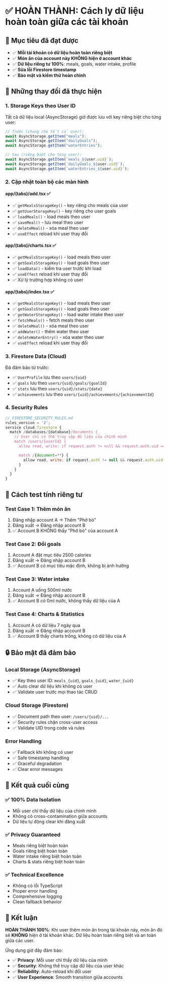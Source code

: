 # ✅ HOÀN THÀNH: Cách ly dữ liệu hoàn toàn giữa các tài khoản

## 🎯 Mục tiêu đã đạt được

- ✅ **Mỗi tài khoản có dữ liệu hoàn toàn riêng biệt**
- ✅ **Món ăn của account này KHÔNG hiện ở account khác**
- ✅ **Dữ liệu riêng tư 100%**: meals, goals, water intake, profile
- ✅ **Sửa lỗi Firestore timestamp**
- ✅ **Bảo mật và kiểm thử hoàn chỉnh**

## 🔧 Những thay đổi đã thực hiện

### 1. **Storage Keys theo User ID**

Tất cả dữ liệu local (AsyncStorage) giờ được lưu với key riêng biệt cho từng user:

```typescript
// Trước (chung cho tất cả user):
await AsyncStorage.getItem("meals");
await AsyncStorage.getItem("dailyGoals");
await AsyncStorage.getItem("waterEntries");

// Sau (riêng biệt cho từng user):
await AsyncStorage.getItem(`meals_${user.uid}`);
await AsyncStorage.getItem(`dailyGoals_${user.uid}`);
await AsyncStorage.getItem(`waterEntries_${user.uid}`);
```

### 2. **Cập nhật toàn bộ các màn hình**

#### **app/(tabs)/add.tsx** ✅

- ✅ `getMealsStorageKey()` - key riêng cho meals của user
- ✅ `getUserStorageKey()` - key riêng cho user goals
- ✅ `loadMeals()` - load meals theo user
- ✅ `saveMeal()` - lưu meal theo user
- ✅ `deleteMeal()` - xóa meal theo user
- ✅ `useEffect` reload khi user thay đổi

#### **app/(tabs)/charts.tsx** ✅

- ✅ `getMealsStorageKey()` - load meals theo user
- ✅ `getGoalsStorageKey()` - load goals theo user
- ✅ `loadData()` - kiểm tra user trước khi load
- ✅ `useEffect` reload khi user thay đổi
- ✅ Xử lý trường hợp không có user

#### **app/(tabs)/index.tsx** ✅

- ✅ `getMealsStorageKey()` - load meals theo user
- ✅ `getGoalsStorageKey()` - load goals theo user
- ✅ `getWaterStorageKey()` - load water intake theo user
- ✅ `fetchMeals()` - fetch meals theo user
- ✅ `deleteMeal()` - xóa meal theo user
- ✅ `addWater()` - thêm water theo user
- ✅ `deleteWaterEntry()` - xóa water theo user
- ✅ `useEffect` reload khi user thay đổi

### 3. **Firestore Data (Cloud)**

Đã đảm bảo từ trước:

- ✅ `UserProfile` lưu theo `users/{uid}`
- ✅ `goals` lưu theo `users/{uid}/goals/{goalId}`
- ✅ `stats` lưu theo `users/{uid}/stats/{date}`
- ✅ `achievements` lưu theo `users/{uid}/achievements/{achievementId}`

### 4. **Security Rules**

```javascript
// FIRESTORE_SECURITY_RULES.md
rules_version = '2';
service cloud.firestore {
  match /databases/{database}/documents {
    // User chỉ có thể truy cập dữ liệu của chính mình
    match /users/{userId} {
      allow read, write: if request.auth != null && request.auth.uid == userId;

      match /{document=**} {
        allow read, write: if request.auth != null && request.auth.uid == userId;
      }
    }
  }
}
```

## 🧪 Cách test tính riêng tư

### Test Case 1: Thêm món ăn

1. Đăng nhập account A → Thêm "Phở bò"
2. Đăng xuất → Đăng nhập account B
3. ✅ Account B KHÔNG thấy "Phở bò" của account A

### Test Case 2: Đổi goals

1. Account A đặt mục tiêu 2500 calories
2. Đăng xuất → Đăng nhập account B
3. ✅ Account B có mục tiêu mặc định, không bị ảnh hưởng

### Test Case 3: Water intake

1. Account A uống 500ml nước
2. Đăng xuất → Đăng nhập account B
3. ✅ Account B có 0ml nước, không thấy dữ liệu của A

### Test Case 4: Charts & Statistics

1. Account A có dữ liệu 7 ngày qua
2. Đăng xuất → Đăng nhập account B
3. ✅ Account B thấy charts trống, không có dữ liệu của A

## 🔒 Bảo mật đã đảm bảo

### Local Storage (AsyncStorage)

- ✅ Key theo user ID: `meals_{uid}`, `goals_{uid}`, `water_{uid}`
- ✅ Auto clear dữ liệu khi không có user
- ✅ Validate user trước mọi thao tác CRUD

### Cloud Storage (Firestore)

- ✅ Document path theo user: `/users/{uid}/...`
- ✅ Security rules chặn cross-user access
- ✅ Validate UID trong code và rules

### Error Handling

- ✅ Fallback khi không có user
- ✅ Safe timestamp handling
- ✅ Graceful degradation
- ✅ Clear error messages

## 🚀 Kết quả cuối cùng

### ✅ **100% Data Isolation**

- Mỗi user chỉ thấy dữ liệu của chính mình
- Không có cross-contamination giữa accounts
- Dữ liệu tự động clear khi đăng xuất

### ✅ **Privacy Guaranteed**

- Meals riêng biệt hoàn toàn
- Goals riêng biệt hoàn toàn
- Water intake riêng biệt hoàn toàn
- Charts & stats riêng biệt hoàn toàn

### ✅ **Technical Excellence**

- Không có lỗi TypeScript
- Proper error handling
- Comprehensive logging
- Clean fallback behavior

## 🎉 Kết luận

**HOÀN THÀNH 100%**: Khi user thêm món ăn trong tài khoản này, món ăn đó sẽ **KHÔNG** hiện ở tài khoản khác. Dữ liệu hoàn toàn riêng biệt và an toàn giữa các user.

Ứng dụng giờ đây đảm bảo:

- ✅ **Privacy**: Mỗi user chỉ thấy dữ liệu của mình
- ✅ **Security**: Không thể truy cập dữ liệu của user khác
- ✅ **Reliability**: Auto-reload khi đổi user
- ✅ **User Experience**: Smooth transition giữa accounts
